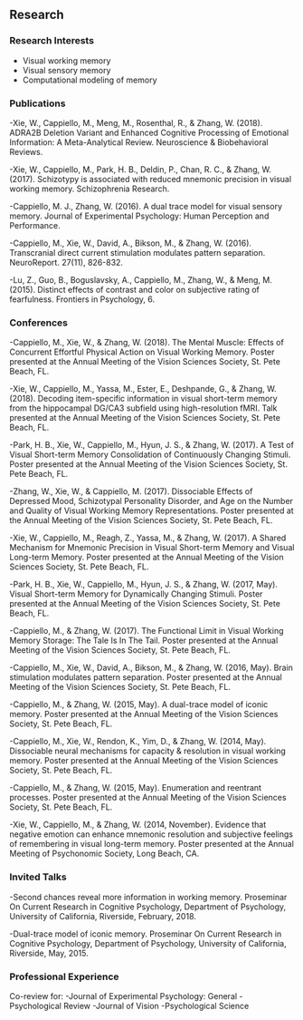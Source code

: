 ## Research

### Research Interests
- Visual working memory
- Visual sensory memory
- Computational modeling of memory

### Publications
-Xie, W., Cappiello, M., Meng, M., Rosenthal, R., & Zhang, W. (2018). ADRA2B Deletion Variant and Enhanced Cognitive Processing of Emotional Information: A Meta-Analytical Review. Neuroscience & Biobehavioral Reviews.

-Xie, W., Cappiello, M., Park, H. B., Deldin, P., Chan, R. C., & Zhang, W. (2017). Schizotypy is associated with reduced mnemonic precision in visual working memory. Schizophrenia Research.

-Cappiello, M. J., Zhang, W. (2016). A dual trace model for visual sensory memory. Journal of Experimental Psychology: Human Perception and Performance.

-Cappiello, M., Xie, W., David, A., Bikson, M., & Zhang, W. (2016). Transcranial direct current stimulation modulates pattern separation. NeuroReport. 27(11), 826-832.

-Lu, Z., Guo, B., Boguslavsky, A., Cappiello, M., Zhang, W., & Meng, M. (2015). Distinct effects of contrast and color on subjective rating of fearfulness. Frontiers in Psychology, 6.

### Conferences
-Cappiello, M., Xie, W., & Zhang, W. (2018). The Mental Muscle: Effects of Concurrent Effortful Physical Action on Visual Working Memory. Poster presented at the Annual Meeting of the Vision Sciences Society, St. Pete Beach, FL.

-Xie, W., Cappiello, M., Yassa, M., Ester, E., Deshpande, G., & Zhang, W. (2018). Decoding item-specific information in visual short-term memory from the hippocampal DG/CA3 subfield using high-resolution fMRI. Talk presented at the Annual Meeting of the Vision Sciences Society, St. Pete Beach, FL.

-Park, H. B., Xie, W., Cappiello, M., Hyun, J. S., & Zhang, W. (2017). A Test of Visual Short-term Memory Consolidation of Continuously Changing Stimuli. Poster presented at the Annual Meeting of the Vision Sciences Society, St. Pete Beach, FL.

-Zhang, W., Xie, W., & Cappiello, M. (2017). Dissociable Effects of Depressed Mood, Schizotypal Personality Disorder, and Age on the Number and Quality of Visual Working Memory Representations. Poster presented at the Annual Meeting of the Vision Sciences Society, St. Pete Beach, FL.

-Xie, W., Cappiello, M., Reagh, Z., Yassa, M., & Zhang, W. (2017). A Shared Mechanism for Mnemonic Precision in Visual Short-term Memory and Visual Long-term Memory. Poster presented at the Annual Meeting of the Vision Sciences Society, St. Pete Beach, FL.

-Park, H. B., Xie, W., Cappiello, M., Hyun, J. S., & Zhang, W. (2017, May). Visual Short-term Memory for Dynamically Changing Stimuli. Poster presented at the Annual Meeting of the Vision Sciences Society, St. Pete Beach, FL.

-Cappiello, M., & Zhang, W. (2017). The Functional Limit in Visual Working Memory Storage: The Tale Is In The Tail. Poster presented at the Annual Meeting of the Vision Sciences Society, St. Pete Beach, FL.

-Cappiello, M., Xie, W., David, A., Bikson, M., & Zhang, W. (2016, May). Brain stimulation modulates pattern separation. Poster presented at the Annual Meeting of the Vision Sciences Society, St. Pete Beach, FL.

-Cappiello, M., & Zhang, W. (2015, May). A dual-trace model of iconic memory. Poster presented at the Annual Meeting of the Vision Sciences Society, St. Pete Beach, FL.

-Cappiello, M., Xie, W., Rendon, K., Yim, D., & Zhang, W. (2014, May). Dissociable neural mechanisms for capacity & resolution in visual working memory. Poster presented at the Annual Meeting of the Vision Sciences Society, St. Pete Beach, FL.

-Cappiello, M., & Zhang, W. (2015, May). Enumeration and reentrant processes. Poster presented at the Annual Meeting of the Vision Sciences Society, St. Pete Beach, FL.

-Xie, W., Cappiello, M., & Zhang, W. (2014, November). Evidence that negative emotion can enhance mnemonic resolution and subjective feelings of remembering in visual long-term memory. Poster presented at the Annual Meeting of Psychonomic Society, Long Beach, CA.

### Invited Talks
-Second chances reveal more information in working memory. Proseminar On Current Research in Cognitive Psychology, Department of Psychology, University of California, Riverside, February, 2018.

-Dual-trace model of iconic memory. Proseminar On Current Research in Cognitive Psychology, Department of Psychology, University of California, Riverside, May, 2015.

### Professional Experience
Co-review for: 
-Journal of Experimental Psychology: General 
-Psychological Review
-Journal of Vision 
-Psychological Science

